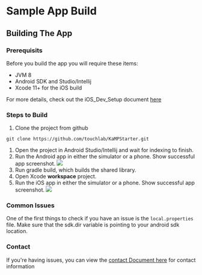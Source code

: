 # Sample App Build

## Building The App

### Prerequisits
Before you build the app you will require these items:

* JVM 8
* Android SDK and Studio/Intellij
* Xcode 11+ for the iOS build

For more details, check out the iOS_Dev_Setup document [here](https://github.com/touchlab/KaMPStarter/blob/master/docs/IOS_DEV_SETUP.md)

### Steps to Build
1. Clone the project from github 
```
git clone https://github.com/touchlab/KaMPStarter.git
```
1. Open the project in Android Studio/Intellij and wait for indexing to finish.
1. Run the Android app in either the simulator or a phone. Show successful app screenshot.
![](/Screenshots/kampScreenshotAndroid.png)
1. Run gradle build, which builds the shared library.
1. Open Xcode **workspace** project.
1. Run the iOS app in either the simulator or a phone. Show successful app screenshot.
![](/Screenshots/kampScreenshotiOS.png)

### Common Issues

One of the first things to check if you have an issue is the `local.properties` file. Make sure that the sdk.dir variable is pointing to your android sdk location.

### Contact

If you're having issues, you can view the [contact Document here](https://github.com/touchlab/KaMPStarter/blob/master/CONTACT_US.md) for contact information
